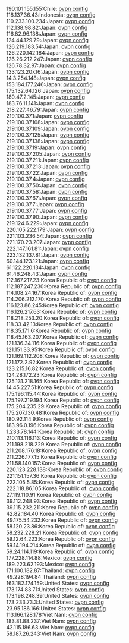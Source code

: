190.101.155.155:Chile: [ovpn config](vpn/190_101_155_155.ovpn)  
118.137.36.43:Indonesia: [ovpn config](vpn/118_137_36_43.ovpn)  
110.233.100.234:Japan: [ovpn config](vpn/110_233_100_234.ovpn)  
112.138.98.82:Japan: [ovpn config](vpn/112_138_98_82.ovpn)  
116.82.96.138:Japan: [ovpn config](vpn/116_82_96_138.ovpn)  
124.44.129.79:Japan: [ovpn config](vpn/124_44_129_79.ovpn)  
126.219.183.54:Japan: [ovpn config](vpn/126_219_183_54.ovpn)  
126.220.142.184:Japan: [ovpn config](vpn/126_220_142_184.ovpn)  
126.26.212.247:Japan: [ovpn config](vpn/126_26_212_247.ovpn)  
126.78.32.97:Japan: [ovpn config](vpn/126_78_32_97.ovpn)  
133.123.207.16:Japan: [ovpn config](vpn/133_123_207_16.ovpn)  
14.3.254.148:Japan: [ovpn config](vpn/14_3_254_148.ovpn)  
153.184.177.246:Japan: [ovpn config](vpn/153_184_177_246.ovpn)  
175.132.64.126:Japan: [ovpn config](vpn/175_132_64_126.ovpn)  
180.47.2.145:Japan: [ovpn config](vpn/180_47_2_145.ovpn)  
183.76.11.141:Japan: [ovpn config](vpn/183_76_11_141.ovpn)  
218.227.46.79:Japan: [ovpn config](vpn/218_227_46_79.ovpn)  
219.100.37.1:Japan: [ovpn config](vpn/219_100_37_1.ovpn)  
219.100.37.108:Japan: [ovpn config](vpn/219_100_37_108.ovpn)  
219.100.37.109:Japan: [ovpn config](vpn/219_100_37_109.ovpn)  
219.100.37.125:Japan: [ovpn config](vpn/219_100_37_125.ovpn)  
219.100.37.138:Japan: [ovpn config](vpn/219_100_37_138.ovpn)  
219.100.37.19:Japan: [ovpn config](vpn/219_100_37_19.ovpn)  
219.100.37.205:Japan: [ovpn config](vpn/219_100_37_205.ovpn)  
219.100.37.211:Japan: [ovpn config](vpn/219_100_37_211.ovpn)  
219.100.37.213:Japan: [ovpn config](vpn/219_100_37_213.ovpn)  
219.100.37.22:Japan: [ovpn config](vpn/219_100_37_22.ovpn)  
219.100.37.4:Japan: [ovpn config](vpn/219_100_37_4.ovpn)  
219.100.37.50:Japan: [ovpn config](vpn/219_100_37_50.ovpn)  
219.100.37.58:Japan: [ovpn config](vpn/219_100_37_58.ovpn)  
219.100.37.67:Japan: [ovpn config](vpn/219_100_37_67.ovpn)  
219.100.37.7:Japan: [ovpn config](vpn/219_100_37_7.ovpn)  
219.100.37.77:Japan: [ovpn config](vpn/219_100_37_77.ovpn)  
219.100.37.90:Japan: [ovpn config](vpn/219_100_37_90.ovpn)  
219.124.6.229:Japan: [ovpn config](vpn/219_124_6_229.ovpn)  
220.105.222.179:Japan: [ovpn config](vpn/220_105_222_179.ovpn)  
221.103.236.54:Japan: [ovpn config](vpn/221_103_236_54.ovpn)  
221.170.23.207:Japan: [ovpn config](vpn/221_170_23_207.ovpn)  
222.147.161.81:Japan: [ovpn config](vpn/222_147_161_81.ovpn)  
223.132.137.81:Japan: [ovpn config](vpn/223_132_137_81.ovpn)  
60.144.123.121:Japan: [ovpn config](vpn/60_144_123_121.ovpn)  
61.122.220.134:Japan: [ovpn config](vpn/61_122_220_134.ovpn)  
61.46.248.43:Japan: [ovpn config](vpn/61_46_248_43.ovpn)  
112.167.217.23:Korea Republic of: [ovpn config](vpn/112_167_217_23.ovpn)  
112.187.247.230:Korea Republic of: [ovpn config](vpn/112_187_247_230.ovpn)  
114.108.24.167:Korea Republic of: [ovpn config](vpn/114_108_24_167.ovpn)  
114.206.212.170:Korea Republic of: [ovpn config](vpn/114_206_212_170.ovpn)  
116.123.86.245:Korea Republic of: [ovpn config](vpn/116_123_86_245.ovpn)  
116.126.217.63:Korea Republic of: [ovpn config](vpn/116_126_217_63.ovpn)  
118.218.253.20:Korea Republic of: [ovpn config](vpn/118_218_253_20.ovpn)  
118.33.42.13:Korea Republic of: [ovpn config](vpn/118_33_42_13.ovpn)  
118.35.171.6:Korea Republic of: [ovpn config](vpn/118_35_171_6.ovpn)  
118.45.163.207:Korea Republic of: [ovpn config](vpn/118_45_163_207.ovpn)  
121.136.34.116:Korea Republic of: [ovpn config](vpn/121_136_34_116.ovpn)  
121.151.33.95:Korea Republic of: [ovpn config](vpn/121_151_33_95.ovpn)  
121.169.112.208:Korea Republic of: [ovpn config](vpn/121_169_112_208.ovpn)  
121.172.2.92:Korea Republic of: [ovpn config](vpn/121_172_2_92.ovpn)  
123.215.16.82:Korea Republic of: [ovpn config](vpn/123_215_16_82.ovpn)  
124.28.172.23:Korea Republic of: [ovpn config](vpn/124_28_172_23.ovpn)  
125.131.218.165:Korea Republic of: [ovpn config](vpn/125_131_218_165.ovpn)  
14.45.227.51:Korea Republic of: [ovpn config](vpn/14_45_227_51.ovpn)  
175.196.115.44:Korea Republic of: [ovpn config](vpn/175_196_115_44.ovpn)  
175.197.219.194:Korea Republic of: [ovpn config](vpn/175_197_219_194.ovpn)  
175.204.235.29:Korea Republic of: [ovpn config](vpn/175_204_235_29.ovpn)  
175.207.130.48:Korea Republic of: [ovpn config](vpn/175_207_130_48.ovpn)  
180.92.114.9:Korea Republic of: [ovpn config](vpn/180_92_114_9.ovpn)  
183.96.0.196:Korea Republic of: [ovpn config](vpn/183_96_0_196.ovpn)  
1.233.78.144:Korea Republic of: [ovpn config](vpn/1_233_78_144.ovpn)  
210.113.116.113:Korea Republic of: [ovpn config](vpn/210_113_116_113.ovpn)  
211.198.218.229:Korea Republic of: [ovpn config](vpn/211_198_218_229.ovpn)  
211.208.176.18:Korea Republic of: [ovpn config](vpn/211_208_176_18.ovpn)  
211.226.177.15:Korea Republic of: [ovpn config](vpn/211_226_177_15.ovpn)  
211.58.140.157:Korea Republic of: [ovpn config](vpn/211_58_140_157.ovpn)  
220.123.228.138:Korea Republic of: [ovpn config](vpn/220_123_228_138.ovpn)  
221.151.157.36:Korea Republic of: [ovpn config](vpn/221_151_157_36.ovpn)  
222.105.5.85:Korea Republic of: [ovpn config](vpn/222_105_5_85.ovpn)  
222.118.86.105:Korea Republic of: [ovpn config](vpn/222_118_86_105.ovpn)  
27.119.110.91:Korea Republic of: [ovpn config](vpn/27_119_110_91.ovpn)  
39.112.248.93:Korea Republic of: [ovpn config](vpn/39_112_248_93.ovpn)  
39.115.232.211:Korea Republic of: [ovpn config](vpn/39_115_232_211.ovpn)  
42.82.184.40:Korea Republic of: [ovpn config](vpn/42_82_184_40.ovpn)  
49.175.54.232:Korea Republic of: [ovpn config](vpn/49_175_54_232.ovpn)  
58.120.23.86:Korea Republic of: [ovpn config](vpn/58_120_23_86.ovpn)  
58.232.228.21:Korea Republic of: [ovpn config](vpn/58_232_228_21.ovpn)  
59.12.64.223:Korea Republic of: [ovpn config](vpn/59_12_64_223.ovpn)  
59.14.194.214:Korea Republic of: [ovpn config](vpn/59_14_194_214.ovpn)  
59.24.114.119:Korea Republic of: [ovpn config](vpn/59_24_114_119.ovpn)  
177.228.114.88:Mexico: [ovpn config](vpn/177_228_114_88.ovpn)  
189.223.62.193:Mexico: [ovpn config](vpn/189_223_62_193.ovpn)  
171.100.182.87:Thailand: [ovpn config](vpn/171_100_182_87.ovpn)  
49.228.194.84:Thailand: [ovpn config](vpn/49_228_194_84.ovpn)  
163.182.174.159:United States: [ovpn config](vpn/163_182_174_159.ovpn)  
173.174.83.71:United States: [ovpn config](vpn/173_174_83_71.ovpn)  
173.198.248.39:United States: [ovpn config](vpn/173_198_248_39.ovpn)  
173.233.73.3:United States: [ovpn config](vpn/173_233_73_3.ovpn)  
23.95.186.166:United States: [ovpn config](vpn/23_95_186_166.ovpn)  
113.166.128.178:Viet Nam: [ovpn config](vpn/113_166_128_178.ovpn)  
183.81.88.237:Viet Nam: [ovpn config](vpn/183_81_88_237.ovpn)  
42.115.186.63:Viet Nam: [ovpn config](vpn/42_115_186_63.ovpn)  
58.187.26.243:Viet Nam: [ovpn config](vpn/58_187_26_243.ovpn)  
